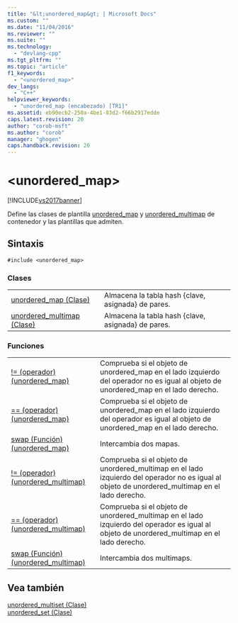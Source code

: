 ```yaml
---
title: "&lt;unordered_map&gt; | Microsoft Docs"
ms.custom: ""
ms.date: "11/04/2016"
ms.reviewer: ""
ms.suite: ""
ms.technology: 
  - "devlang-cpp"
ms.tgt_pltfrm: ""
ms.topic: "article"
f1_keywords: 
  - "<unordered_map>"
dev_langs: 
  - "C++"
helpviewer_keywords: 
  - "unordered_map (encabezado) [TR1]"
ms.assetid: eb90ecb2-250a-4be1-83d2-f66b2917edde
caps.latest.revision: 20
author: "corob-msft"
ms.author: "corob"
manager: "ghogen"
caps.handback.revision: 20
---
```

# &lt;unordered_map&gt;
[!INCLUDE[vs2017banner](../assembler/inline/includes/vs2017banner.md)]

Define las clases de plantilla [unordered\_map](../standard-library/unordered-map-class.md) y [unordered\_multimap](../standard-library/unordered-multimap-class.md) de contenedor y las plantillas que admiten.  
  
## Sintaxis  
  
```  
#include <unordered_map>  
```  
  
### Clases  
  
|||  
|-|-|  
|[unordered\_map \(Clase\)](../standard-library/unordered-map-class.md)|Almacena la tabla hash {clave, asignada} de pares.|  
|[unordered\_multimap \(Clase\)](../standard-library/unordered-multimap-class.md)|Almacena la tabla hash {clave, asignada} de pares.|  
  
### Funciones  
  
|||  
|-|-|  
|[\!\= \(operador\) \(unordered\_map\)](../Topic/operator!=%20\(unordered_map\).md)|Comprueba si el objeto de unordered\_map en el lado izquierdo del operador no es igual al objeto de unordered\_map en el lado derecho.|  
|[\=\= \(operador\) \(unordered\_map\)](../Topic/operator==%20\(unordered_map\).md)|Comprueba si el objeto de unordered\_map en el lado izquierdo del operador es igual al objeto de unordered\_map en el lado derecho.|  
|[swap \(Función\) \(unordered\_map\)](../Topic/swap%20Function%20\(unordered_map\).md)|Intercambia dos mapas.|  
|[\!\= \(operador\) \(unordered\_multimap\)](../Topic/operator!=%20\(unordered_multimap\).md)|Comprueba si el objeto de unordered\_multimap en el lado izquierdo del operador no es igual al objeto de unordered\_multimap en el lado derecho.|  
|[\=\= \(operador\) \(unordered\_multimap\)](../Topic/operator==%20\(unordered_multimap\).md)|Comprueba si el objeto de unordered\_multimap en el lado izquierdo del operador es igual al objeto de unordered\_multimap en el lado derecho.|  
|[swap \(Función\) \(unordered\_multimap\)](../Topic/swap%20Function%20\(unordered_multimap\).md)|Intercambia dos multimaps.|  
  
## Vea también  
 [unordered\_multiset \(Clase\)](../standard-library/unordered-multiset-class.md)   
 [unordered\_set \(Clase\)](../standard-library/unordered-set-class.md)